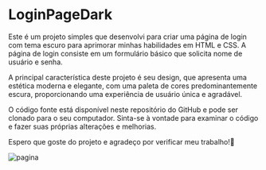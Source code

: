 # LoginPageDark

Este é um projeto simples que desenvolvi para criar uma página de login com tema escuro para aprimorar minhas habilidades em HTML e CSS. A página de login consiste em um formulário básico que solicita nome de usuário e senha.

A principal característica deste projeto é seu design, que apresenta uma estética moderna e elegante, com uma paleta de cores predominantemente escura, proporcionando uma experiência de usuário única e agradável.

O código fonte está disponível neste repositório do GitHub e pode ser clonado para o seu computador. Sinta-se à vontade para examinar o código e fazer suas próprias alterações e melhorias.

Espero que goste do projeto e agradeço por verificar meu trabalho!🖖

![pagina](//home/diegosant7/Imagens/ladingPageDarkpng)
